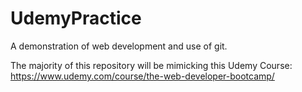 # UdemyPractice
 A demonstration of web development and use of git.

The majority of this repository will be mimicking this Udemy Course:
https://www.udemy.com/course/the-web-developer-bootcamp/
